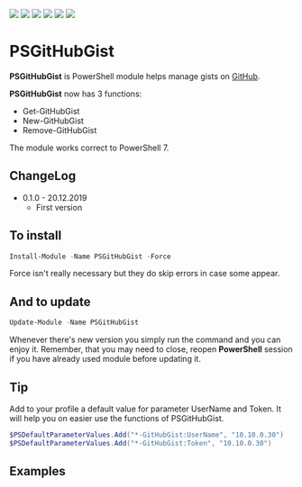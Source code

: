 
<p align="left">
  <a href="https://www.powershellgallery.com/packages/PSYamahaMusicCast"><img src="https://img.shields.io/azure-devops/build/mnadobnik/e0b7e400-0d25-496b-90c1-d3d3224f163c/4"></a>
  <a href="https://www.powershellgallery.com/packages/PSGitHubGist"><img src="https://img.shields.io/powershellgallery/v/PSGitHubGist.svg"></a>
  <a href="https://www.powershellgallery.com/packages/PSGitHubGist"><img src="https://img.shields.io/powershellgallery/p/PSGitHubGist.svg"></a>
  <a href="https://twitter.com/MateuszNadobnik"><img src="https://img.shields.io/twitter/follow/MateuszNadobnik.svg?label=Twitter%20%40MateuszNadobnik&style=social"></a>
  <a href="https://akademiapowershell.pl"><img src="https://img.shields.io/badge/Blog-AkademiaPowerShell-2A6496.svg"></a>
  <a href="https://www.linkedin.com/in/mnadobnik/"><img src="https://img.shields.io/badge/LinkedIn-mnadobnik-0077B5.svg?logo=LinkedIn"></a>
</p>



# PSGitHubGist
**PSGitHubGist** is PowerShell module helps manage gists on [GitHub](http://github.com/).

**PSGitHubGist** now has 3 functions:
- Get-GitHubGist
- New-GitHubGist
- Remove-GitHubGist

The module works correct to PowerShell 7.

## ChangeLog

- 0.1.0 - 20.12.2019
  - First version

## To install

```powershell
Install-Module -Name PSGitHubGist -Force
```

Force isn't really necessary but they do skip errors in case some appear.

## And to update

```powershell
Update-Module -Name PSGitHubGist
```

Whenever there's new version you simply run the command and you can enjoy it. Remember, that you may need to close, reopen **PowerShell** session if you have already used module before updating it.

## Tip
Add to your profile a default value for parameter UserName and Token. It will help you on easier use the functions of PSGitHubGist.

```powershell
$PSDefaultParameterValues.Add("*-GitHubGist:UserName", "10.10.0.30")
$PSDefaultParameterValues.Add("*-GitHubGist:Token", "10.10.0.30")
```

## Examples
